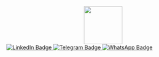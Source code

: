 <div id="header" align="center">
  <img src="https://media.giphy.com/media/U8MrjfyGOrodo04l8A/giphy.gif" width="100"/>
</div>
<div id="badges">
  <a href="https://www.linkedin.com/in/butinproject/">
    <img src="https://img.shields.io/badge/LinkedIn-blue?style=for-the-badge&logo=linkedin&logoColor=white" alt="LinkedIn Badge"/>
  </a>
  <a href="https://t.me/butinproject">
    <img src="https://img.shields.io/badge/Telegram-blue?style=for-the-badge&logo=telegram&logoColor=white" alt="Telegram Badge"/>
  </a>
  <a href="https://wa.me/79516972282">
    <img src="https://img.shields.io/badge/WhatsApp-green?style=for-the-badge&logo=whatsapp&logoColor=white" alt="WhatsApp Badge"/>
  </a>
</div>
